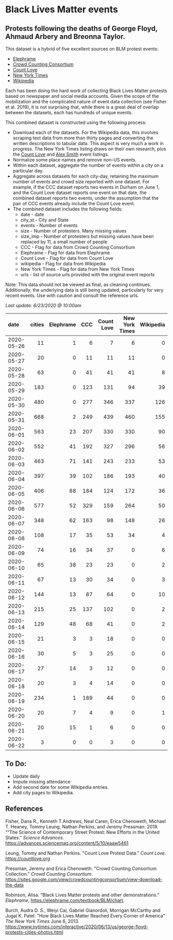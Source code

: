 # Black Lives Matter events
## Protests following the deaths of George Floyd, Ahmaud Arbery and Breonna Taylor.


This dataset is a hybrid of five excellent sources on BLM protest events:   
* [Elephrame](https://elephrame.com/textbook/BLM/chart)   
* [Crowd Counting Consortium](https://sites.google.com/view/crowdcountingconsortium/view-download-the-data?authuser=0)  
* [Count Love](https://countlove.org)
* [New York Times](https://www.nytimes.com/interactive/2020/06/13/us/george-floyd-protests-cities-photos.html)
* [Wikipedia](https://en.wikipedia.org/wiki/List_of_George_Floyd_protests_in_the_United_States)

Each has been doing the hard work of collecting Black Lives Matter protests based on newspaper and social media accounts. Given the scope of the mobilization and the complicated nature of event data collection (see Fisher et al. 2019), it is not surprising that, while there is a great deal of overlap between the datasets, each has hundreds of unique events.

This combined dataset is constructed using the following process:   
* Download each of the datasets.  For the Wikipedia data, this involves scraping text data from more than thirty pages and converting the written descriptions to tabular data. This aspect is very much a work in progress.  The New York Times listing draws on their own research, plus the [Count Love](https://countlove.org) and [Alex Smith](https://www.creosotemaps.com/blm2020/) event listings.
* Normalize some place names and remove non-US events.  
* Within each dataset, aggregate the number of events within a city on a particular day.   
* Aggregate across datasets for each city-day, retaining the maximum number of events and crowd size reported with one dataset. For example, if the CCC dataset reports two events in Durham on June 1, and the Count Love dataset reports one event on that date, the combined dataset reports two events, under the assumption that the pair of CCC events already include the  Count Love event.   
* The combined dataset includes the following fields:   
   * date - date    
   * city_st - City and State    
   * events - Number of events   
   * size - Number of protesters. Many missing values   
   * size_imp - Number of protesters but missing values have been replaced by 11, a small number of people   
   * CCC - Flag for data from Crowd Counting Consortium   
   * Elephrame - Flag for data from Elephrame   
   * Count Love    - Flag for data from Count Love    
   * wikipedia    - Flag for data from Wikipedia   
   * New York Times   - Flag for data from New York Times   
   * urls - list of source urls provided with the original event reports   

Note: This data should not be viewed as final, as cleaning continues. Additionally, the underlying data is still being updated, particularly for very recent events. Use with caution and consult the reference urls.

_Last update: 6/23/2020 @ 10:00am_



| date       |   cities |   Elephrame |   CCC |   Count Love |   New York Times |   Wikipedia |
|:-----------|---------:|------------:|------:|-------------:|-----------------:|------------:|
| 2020-05-26 |       11 |           1 |     6 |            7 |                6 |           0 |
| 2020-05-27 |       20 |           0 |    11 |           11 |               11 |           0 |
| 2020-05-28 |       63 |           0 |    41 |           41 |               41 |           8 |
| 2020-05-29 |      183 |           0 |   123 |          131 |               94 |          39 |
| 2020-05-30 |      480 |           0 |   277 |          346 |              337 |         126 |
| 2020-05-31 |      668 |           2 |   249 |          439 |              460 |         155 |
| 2020-06-01 |      563 |          23 |   207 |          330 |              330 |          90 |
| 2020-06-02 |      552 |          41 |   192 |          327 |              296 |          56 |
| 2020-06-03 |      463 |          71 |   141 |          243 |              233 |          53 |
| 2020-06-04 |      397 |          39 |   102 |          186 |              193 |          40 |
| 2020-06-05 |      406 |          88 |   184 |          124 |              172 |          36 |
| 2020-06-06 |      577 |          52 |   329 |          159 |              264 |          50 |
| 2020-06-07 |      348 |          62 |   163 |           98 |              148 |          26 |
| 2020-06-08 |      108 |          17 |    35 |           53 |               34 |           4 |
| 2020-06-09 |       74 |          16 |    34 |           37 |                0 |           6 |
| 2020-06-10 |       65 |          38 |    23 |           23 |                0 |           2 |
| 2020-06-11 |       67 |          13 |    30 |           34 |                0 |           3 |
| 2020-06-12 |      144 |          13 |    87 |           64 |                0 |          10 |
| 2020-06-13 |      215 |          25 |   137 |          102 |                0 |           2 |
| 2020-06-14 |      129 |          48 |    68 |           41 |                0 |           2 |
| 2020-06-15 |       21 |           3 |     3 |           18 |                0 |           0 |
| 2020-06-16 |       30 |           5 |     3 |           25 |                0 |           0 |
| 2020-06-17 |       27 |          14 |     3 |           12 |                0 |           0 |
| 2020-06-18 |       20 |           3 |     4 |           14 |                0 |           0 |
| 2020-06-19 |      234 |           1 |   189 |           44 |                0 |           0 |
| 2020-06-20 |       20 |           7 |     4 |            9 |                0 |           1 |
| 2020-06-21 |       20 |          15 |     1 |            6 |                0 |           0 |
| 2020-06-22 |        3 |           0 |     0 |            3 |                0 |           0 |


## To Do:
* Update daily
* Impute missing attendance
* Add second date for some Wikipedia entries.
* Add city pages to Wikipedia.


## References

Fisher, Dana R., Kenneth T.Andrews, Neal Caren, Erica Chenoweth, Michael T. Heaney, Tommy Leung, Nathan Perkins, and Jeremy Pressman.   2019. ““The Science of Contemporary Street Protest: New Efforts in the United States.” *Science Advances.* https://advances.sciencemag.org/content/5/10/eaaw5461


Leung, Tommy and Nathan Perkins. "Count Love Protest Data." *Count Love*. https://countlove.org

Pressman, Jeremy and Erica Chenoweth. "Crowd Counting Consortium Collection." *Crowd Counting Consortium*. https://sites.google.com/view/crowdcountingconsortium/view-download-the-data

Robinson, Alisa. “Black Lives Matter protests and other demonstrations.” *Elephrame*, https://elephrame.com/textbook/BLM/chart.

Burch, Audra D. S., Weiyi Cai, Gabriel Gianordoli, Morrigan McCarthy and Jugal K. Patel. "How Black Lives Matter Reached Every Corner of America" _The New York Times_ June 6, 2013. https://www.nytimes.com/interactive/2020/06/13/us/george-floyd-protests-cities-photos.html
